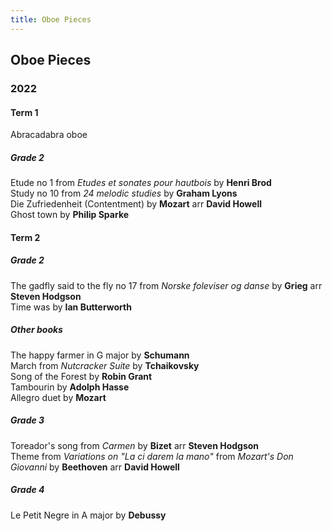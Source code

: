 ```yaml
---
title: Oboe Pieces
---
```


## Oboe Pieces
### 2022
#### Term 1
Abracadabra oboe  

##### Grade 2
Etude no 1 from *Etudes et sonates pour hautbois* by **Henri Brod**  
Study no 10 from *24 melodic studies* by **Graham Lyons**  
Die Zufriedenheit (Contentment) by **Mozart** arr **David Howell**  
Ghost town by **Philip Sparke**  

#### Term 2
##### Grade 2
The gadfly said to the fly no 17 from *Norske foleviser og danse* by **Grieg** arr **Steven Hodgson**  
Time was by **Ian Butterworth**  

##### Other books
The happy farmer in G major by **Schumann**  
March from *Nutcracker Suite* by **Tchaikovsky**  
Song of the Forest by **Robin Grant**  
Tambourin by **Adolph Hasse**  
Allegro duet by **Mozart**  

##### Grade 3
Toreador's song from *Carmen* by **Bizet** arr **Steven Hodgson**  
Theme from *Variations on "La ci darem la mano"* from *Mozart's Don Giovanni* by **Beethoven** arr **David Howell**  

##### Grade 4
Le Petit Negre in A major by **Debussy**